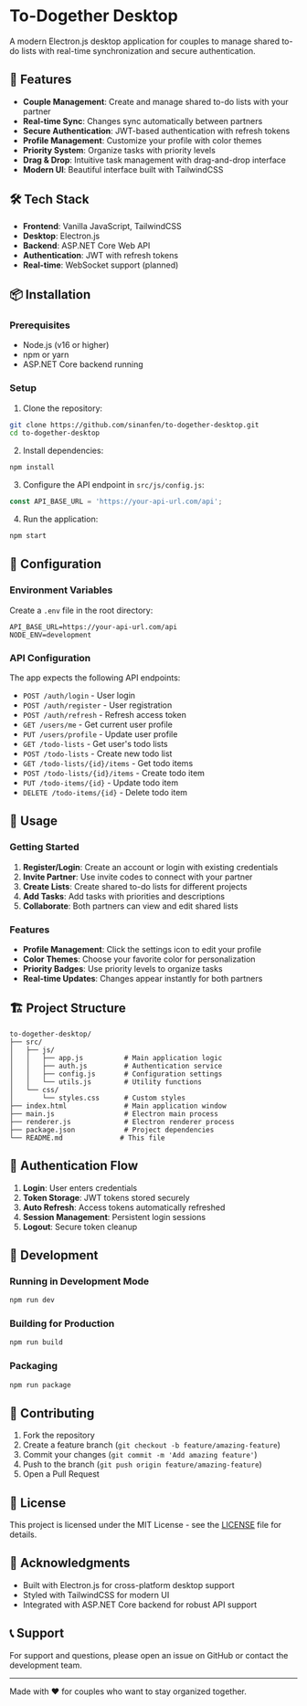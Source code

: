 # To-Dogether Desktop

A modern Electron.js desktop application for couples to manage shared to-do lists with real-time synchronization and secure authentication.

## 🚀 Features

- **Couple Management**: Create and manage shared to-do lists with your partner
- **Real-time Sync**: Changes sync automatically between partners
- **Secure Authentication**: JWT-based authentication with refresh tokens
- **Profile Management**: Customize your profile with color themes
- **Priority System**: Organize tasks with priority levels
- **Drag & Drop**: Intuitive task management with drag-and-drop interface
- **Modern UI**: Beautiful interface built with TailwindCSS

## 🛠️ Tech Stack

- **Frontend**: Vanilla JavaScript, TailwindCSS
- **Desktop**: Electron.js
- **Backend**: ASP.NET Core Web API
- **Authentication**: JWT with refresh tokens
- **Real-time**: WebSocket support (planned)

## 📦 Installation

### Prerequisites

- Node.js (v16 or higher)
- npm or yarn
- ASP.NET Core backend running

### Setup

1. Clone the repository:
```bash
git clone https://github.com/sinanfen/to-dogether-desktop.git
cd to-dogether-desktop
```

2. Install dependencies:
```bash
npm install
```

3. Configure the API endpoint in `src/js/config.js`:
```javascript
const API_BASE_URL = 'https://your-api-url.com/api';
```

4. Run the application:
```bash
npm start
```

## 🔧 Configuration

### Environment Variables

Create a `.env` file in the root directory:

```env
API_BASE_URL=https://your-api-url.com/api
NODE_ENV=development
```

### API Configuration

The app expects the following API endpoints:

- `POST /auth/login` - User login
- `POST /auth/register` - User registration
- `POST /auth/refresh` - Refresh access token
- `GET /users/me` - Get current user profile
- `PUT /users/profile` - Update user profile
- `GET /todo-lists` - Get user's todo lists
- `POST /todo-lists` - Create new todo list
- `GET /todo-lists/{id}/items` - Get todo items
- `POST /todo-lists/{id}/items` - Create todo item
- `PUT /todo-items/{id}` - Update todo item
- `DELETE /todo-items/{id}` - Delete todo item

## 🎯 Usage

### Getting Started

1. **Register/Login**: Create an account or login with existing credentials
2. **Invite Partner**: Use invite codes to connect with your partner
3. **Create Lists**: Create shared to-do lists for different projects
4. **Add Tasks**: Add tasks with priorities and descriptions
5. **Collaborate**: Both partners can view and edit shared lists

### Features

- **Profile Management**: Click the settings icon to edit your profile
- **Color Themes**: Choose your favorite color for personalization
- **Priority Badges**: Use priority levels to organize tasks
- **Real-time Updates**: Changes appear instantly for both partners

## 🏗️ Project Structure

```
to-dogether-desktop/
├── src/
│   ├── js/
│   │   ├── app.js          # Main application logic
│   │   ├── auth.js         # Authentication service
│   │   ├── config.js       # Configuration settings
│   │   └── utils.js        # Utility functions
│   └── css/
│       └── styles.css      # Custom styles
├── index.html              # Main application window
├── main.js                 # Electron main process
├── renderer.js             # Electron renderer process
├── package.json            # Project dependencies
└── README.md              # This file
```

## 🔐 Authentication Flow

1. **Login**: User enters credentials
2. **Token Storage**: JWT tokens stored securely
3. **Auto Refresh**: Access tokens automatically refreshed
4. **Session Management**: Persistent login sessions
5. **Logout**: Secure token cleanup

## 🚀 Development

### Running in Development Mode

```bash
npm run dev
```

### Building for Production

```bash
npm run build
```

### Packaging

```bash
npm run package
```

## 🤝 Contributing

1. Fork the repository
2. Create a feature branch (`git checkout -b feature/amazing-feature`)
3. Commit your changes (`git commit -m 'Add amazing feature'`)
4. Push to the branch (`git push origin feature/amazing-feature`)
5. Open a Pull Request

## 📝 License

This project is licensed under the MIT License - see the [LICENSE](LICENSE) file for details.

## 🙏 Acknowledgments

- Built with Electron.js for cross-platform desktop support
- Styled with TailwindCSS for modern UI
- Integrated with ASP.NET Core backend for robust API support

## 📞 Support

For support and questions, please open an issue on GitHub or contact the development team.

---

Made with ❤️ for couples who want to stay organized together. 